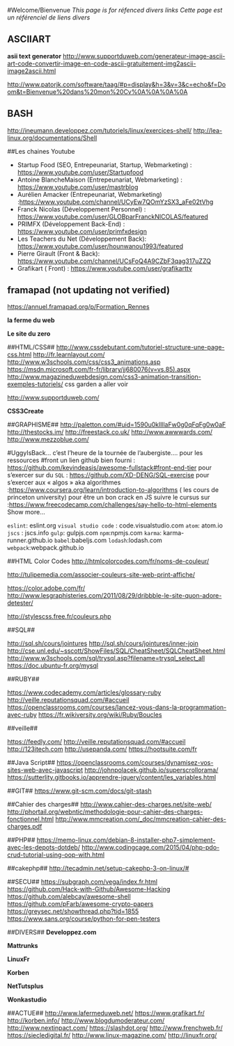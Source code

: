 #Welcome/Bienvenue
*This page is for réfenced divers links*
*Cette page est un référenciel de liens divers*


## ASCIIART
**asii text generator** 
http://www.supportduweb.com/generateur-image-ascii-art-code-convertir-image-en-code-ascii-gratuitement-img2ascii-image2ascii.html

http://www.patorjk.com/software/taag/#p=display&h=3&v=3&c=echo&f=Doom&t=Bienvenue%20dans%20mon%20Cv%0A%0A%0A%0A

## BASH
http://ineumann.developpez.com/tutoriels/linux/exercices-shell/
http://lea-linux.org/documentations/Shell


##Les chaines Youtube
* Startup Food (SEO, Entrepeunariat, Startup, Webmarketing) : https://www.youtube.com/user/Startupfood
* Antoine BlancheMaison (Entrepeunariat, Webmarketing) : https://www.youtube.com/user/mastrblog
* Aurélien Amacker (Entrepeunariat, Webmarketing) :https://www.youtube.com/channel/UCyEw7QOmYzSX3_aFe02tVhg
* Franck Nicolas (Développement Personnel) : https://www.youtube.com/user/GLOBparFranckNICOLAS/featured
* PRIMFX (Développement Back-End) : https://www.youtube.com/user/primfxdesign
* Les Teachers du Net (Développement  Back): https://www.youtube.com/user/hounwanou1993/featured
* Pierre Girault (Front & Back): https://www.youtube.com/channel/UCsFoQ4A9CZbF3qag317uZZQ
* Grafikart ( Front) : https://www.youtube.com/user/grafikarttv

## framapad (not updating not verified)
https://annuel.framapad.org/p/Formation_Rennes




**la ferme du web**

**Le site du zero**


##HTML/CSS##
http://www.cssdebutant.com/tutoriel-structure-une-page-css.html
http://fr.learnlayout.com/
http://www.w3schools.com/css/css3_animations.asp
https://msdn.microsoft.com/fr-fr/library/jj680076(v=vs.85).aspx
http://www.magazineduwebdesign.com/css3-animation-transition-exemples-tutoriels/
css garden a aller voir 

http://www.supportduweb.com/


**CSS3Create**

##GRAPHISME##
http://paletton.com/#uid=1590u0kllllaFw0g0qFqFg0w0aF
http://thestocks.im/
http://freestack.co.uk/
http://www.awwwards.com/
http://www.mezzoblue.com/

#UggyIsBack… c’est l’heure de la tournée de l’aubergiste….
pour les ressources #front un lien github bien fourni : https://github.com/kevindeasis/awesome-fullstack#front-end-tier
pour s’exercer sur du `SQL` : https://github.com/XD-DENG/SQL-exercise
pour s’exercer aux « algos » aka algorithmes :https://www.coursera.org/learn/introduction-to-algorithms ( les cours de princeton university)
pour être un bon crack en JS suivre le cursus sur :https://www.freecodecamp.com/challenges/say-hello-to-html-elements Show more...

`eslint`: eslint.org
`visual studio code` :  code.visualstudio.com
`atom`: atom.io
`jscs` : jscs.info
`gulp`: gulpjs.com
`npm`:npmjs.com
`karma`: karma-runner.github.io
`babel`:babeljs.com
`lodash`:lodash.com
`webpack`:webpack.github.io


##HTML Color Codes 
http://htmlcolorcodes.com/fr/noms-de-couleur/

http://tulipemedia.com/associer-couleurs-site-web-print-affiche/

https://color.adobe.com/fr/
 http://www.lesgraphisteries.com/2011/08/29/dribbble-le-site-quon-adore-detester/

http://stylescss.free.fr/couleurs.php

##SQL##

http://sql.sh/cours/jointures
http://sql.sh/cours/jointures/inner-join
http://cse.unl.edu/~sscott/ShowFiles/SQL/CheatSheet/SQLCheatSheet.html
http://www.w3schools.com/sql/trysql.asp?filename=trysql_select_all
https://doc.ubuntu-fr.org/mysql


##RUBY##

https://www.codecademy.com/articles/glossary-ruby
http://veille.reputationsquad.com/#accueil
https://openclassrooms.com/courses/lancez-vous-dans-la-programmation-avec-ruby
https://fr.wikiversity.org/wiki/Ruby/Boucles



##veille##

https://feedly.com/
http://veille.reputationsquad.com/#accueil
http://123itech.com
http://usepanda.com/
https://hootsuite.com/fr


##Java Script##
https://openclassrooms.com/courses/dynamisez-vos-sites-web-avec-javascript
http://johnpolacek.github.io/superscrollorama/
https://sutterlity.gitbooks.io/apprendre-jquery/content/les_variables.html



##GIT##
https://www.git-scm.com/docs/git-stash

##Cahier des charges##
http://www.cahier-des-charges.net/site-web/
http://phortail.org/webntic/methodologie-pour-cahier-des-charges-fonctionnel.html
http://www.mmcreation.com/_doc/mmcreation-cahier-des-charges.pdf



##PHP##
https://memo-linux.com/debian-8-installer-php7-simplement-avec-les-depots-dotdeb/
http://www.codingcage.com/2015/04/php-pdo-crud-tutorial-using-oop-with.html

##cakephp##
http://tecadmin.net/setup-cakephp-3-on-linux/#


##SECU##
https://subgraph.com/vega/index.fr.html
https://github.com/Hack-with-Github/Awesome-Hacking
https://github.com/alebcay/awesome-shell
https://github.com/pFarb/awesome-crypto-papers
https://greysec.net/showthread.php?tid=1855
https://www.sans.org/course/python-for-pen-testers

 


##DIVERS##
**Developpez.com**

**Mattrunks**

**LinuxFr**

**Korben**

**NetTutsplus**

**Wonkastudio**

##ACTUE##
http://www.lafermeduweb.net/
https://www.grafikart.fr/
http://korben.info/
http://www.blogdumoderateur.com/
http://www.nextinpact.com/
https://slashdot.org/
http://www.frenchweb.fr/
https://siecledigital.fr/
http://www.linux-magazine.com/
http://linuxfr.org/





